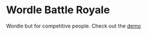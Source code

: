 # Wordle Battle Royale
Wordle but for competitive people.
Check out the [demo](https://www.frankezic.com)